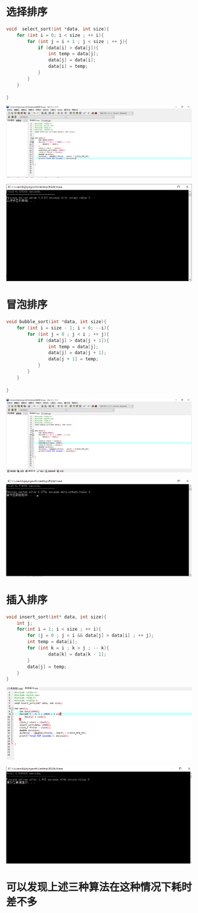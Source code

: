 # 选择排序
```c
void  select_sort(int *data, int size){
    for (int i = 0; i < size ; ++ i){
        for (int j = i + 1 ; j < size ; ++ j){
            if (data[i] > data[j]){
                int temp = data[j];
                data[j] = data[i];
                data[i] = temp;
            }
        }
    }

}
```

![](images/ssott.png)

![](images/sottt.png)


# 冒泡排序
```c
void bubble_sort(int *data, int size){
    for (int i = size - 1; i > 0; --i){
        for (int j = 0 ; j < i ; ++ j){
            if (data[j] > data[j + 1]){
                int temp = data[j];
                data[j] = data[j + 1];
                data[j + 1] = temp;
            }
        }
    }

}
```

![](images/bsort.png)

![](images/bbsort.png)

# 插入排序
```c
void insert_sort(int* data, int size){
    int j;
    for(int i = 1; i < size ; ++ i){
        for (j = 0 ; j < i && data[j] > data[i] ; ++ j);
        int temp = data[i];
        for (int k = i ; k > j ; -- k){
                data[k] = data[k - 1];
        }
        data[j] = temp;
    }
}
```

![](images/isort.png)

![](images/iisort.png)

# 可以发现上述三种算法在这种情况下耗时差不多